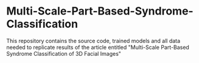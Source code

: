 # Multi-Scale-Part-Based-Syndrome-Classification
This repository contains the source code, trained models and all data needed  to replicate results of the article entitled "Multi-Scale Part-Based Syndrome Classification of 3D Facial Images"
